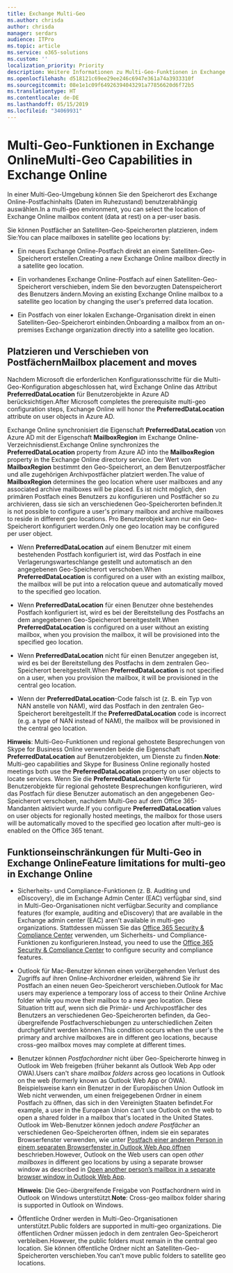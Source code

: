 ```yaml
---
title: Exchange Multi-Geo
ms.author: chrisda
author: chrisda
manager: serdars
audience: ITPro
ms.topic: article
ms.service: o365-solutions
ms.custom: ''
localization_priority: Priority
description: Weitere Informationen zu Multi-Geo-Funktionen in Exchange Online.
ms.openlocfilehash: d518121c69ee29ee246c6947e361a74a3933310f
ms.sourcegitcommit: 08e1e1c09f64926394043291a77856620d6f72b5
ms.translationtype: HT
ms.contentlocale: de-DE
ms.lasthandoff: 05/15/2019
ms.locfileid: "34069931"
---
```

# <a name="multi-geo-capabilities-in-exchange-online"></a><span data-ttu-id="520b8-103">Multi-Geo-Funktionen in Exchange Online</span><span class="sxs-lookup"><span data-stu-id="520b8-103">Multi-Geo Capabilities in Exchange Online</span></span>

<span data-ttu-id="520b8-104">In einer Multi-Geo-Umgebung können Sie den Speicherort des Exchange Online-Postfachinhalts (Daten im Ruhezustand) benutzerabhängig auswählen.</span><span class="sxs-lookup"><span data-stu-id="520b8-104">In a multi-geo environment, you can select the location of Exchange Online mailbox content (data at rest) on a per-user basis.</span></span>

<span data-ttu-id="520b8-105">Sie können Postfächer an Satelliten-Geo-Speicherorten platzieren, indem Sie:</span><span class="sxs-lookup"><span data-stu-id="520b8-105">You can place mailboxes in satellite geo locations by:</span></span>

- <span data-ttu-id="520b8-106">Ein neues Exchange Online-Postfach direkt an einem Satelliten-Geo-Speicherort erstellen.</span><span class="sxs-lookup"><span data-stu-id="520b8-106">Creating a new Exchange Online mailbox directly in a satellite geo location.</span></span>

- <span data-ttu-id="520b8-107">Ein vorhandenes Exchange Online-Postfach auf einen Satelliten-Geo-Speicherort verschieben, indem Sie den bevorzugten Datenspeicherort des Benutzers ändern.</span><span class="sxs-lookup"><span data-stu-id="520b8-107">Moving an existing Exchange Online mailbox to a satellite geo location by changing the user's preferred data location.</span></span>

- <span data-ttu-id="520b8-108">Ein Postfach von einer lokalen Exchange-Organisation direkt in einen Satelliten-Geo-Speicherort einbinden.</span><span class="sxs-lookup"><span data-stu-id="520b8-108">Onboarding a mailbox from an on-premises Exchange organization directly into a satellite geo location.</span></span>

## <a name="mailbox-placement-and-moves"></a><span data-ttu-id="520b8-109">Platzieren und Verschieben von Postfächern</span><span class="sxs-lookup"><span data-stu-id="520b8-109">Mailbox placement and moves</span></span>

<span data-ttu-id="520b8-110">Nachdem Microsoft die erforderlichen Konfigurationsschritte für die Multi-Geo-Konfiguration abgeschlossen hat, wird Exchange Online das Attribut **PreferredDataLocation** für Benutzerobjekte in Azure AD berücksichtigen.</span><span class="sxs-lookup"><span data-stu-id="520b8-110">After Microsoft completes the prerequisite multi-geo configuration steps, Exchange Online will honor the **PreferredDataLocation** attribute on user objects in Azure AD.</span></span>

<span data-ttu-id="520b8-111">Exchange Online synchronisiert die Eigenschaft **PreferredDataLocation** von Azure AD mit der Eigenschaft **MailboxRegion** im Exchange Online-Verzeichnisdienst.</span><span class="sxs-lookup"><span data-stu-id="520b8-111">Exchange Online synchronizes the **PreferredDataLocation** property from Azure AD into the **MailboxRegion** property in the Exchange Online directory service.</span></span> <span data-ttu-id="520b8-112">Der Wert von **MailboxRegion** bestimmt den Geo-Speicherort, an dem Benutzerpostfächer und alle zugehörigen Archivpostfächer platziert werden.</span><span class="sxs-lookup"><span data-stu-id="520b8-112">The value of **MailboxRegion** determines the geo location where user mailboxes and any associated archive mailboxes will be placed.</span></span> <span data-ttu-id="520b8-113">Es ist nicht möglich, den primären Postfach eines Benutzers zu konfigurieren und Postfächer so zu archivieren, dass sie sich an verschiedenen Geo-Speicherorten befinden.</span><span class="sxs-lookup"><span data-stu-id="520b8-113">It is not possible to configure a user's primary mailbox and archive mailboxes to reside in different geo locations.</span></span> <span data-ttu-id="520b8-114">Pro Benutzerobjekt kann nur ein Geo-Speicherort konfiguriert werden.</span><span class="sxs-lookup"><span data-stu-id="520b8-114">Only one geo location may be configured per user object.</span></span>

- <span data-ttu-id="520b8-115">Wenn **PreferredDataLocation** auf einem Benutzer mit einem bestehenden Postfach konfiguriert ist, wird das Postfach in eine Verlagerungswarteschlange gestellt und automatisch an den angegebenen Geo-Speicherort verschoben.</span><span class="sxs-lookup"><span data-stu-id="520b8-115">When **PreferredDataLocation** is configured on a user with an existing mailbox, the mailbox will be put into a relocation queue and automatically moved to the specified geo location.</span></span>

- <span data-ttu-id="520b8-116">Wenn **PreferredDataLocation** für einen Benutzer ohne bestehendes Postfach konfiguriert ist, wird es bei der Bereitstellung des Postfachs an dem angegebenen Geo-Speicherort bereitgestellt.</span><span class="sxs-lookup"><span data-stu-id="520b8-116">When **PreferredDataLocation** is configured on a user without an existing mailbox, when you provision the mailbox, it will be provisioned into the specified geo location.</span></span>

- <span data-ttu-id="520b8-117">Wenn **PreferredDataLocation** nicht für einen Benutzer angegeben ist, wird es bei der Bereitstellung des Postfachs in dem zentralen Geo-Speicherort bereitgestellt.</span><span class="sxs-lookup"><span data-stu-id="520b8-117">When **PreferredDataLocation** is not specified on a user, when you provision the mailbox, it will be provisioned in the central geo location.</span></span>

- <span data-ttu-id="520b8-118">Wenn der **PreferredDataLocation**-Code falsch ist (z. B. ein Typ von NAN anstelle von NAM), wird das Postfach in den zentralen Geo-Speicherort bereitgestellt.</span><span class="sxs-lookup"><span data-stu-id="520b8-118">If the **PreferredDataLocation** code is incorrect (e.g. a type of NAN instead of NAM), the mailbox will be provisioned in the central geo location.</span></span>

<span data-ttu-id="520b8-119">**Hinweis**: Multi-Geo-Funktionen und regional gehostete Besprechungen von Skype for Business Online verwenden beide die Eigenschaft **PreferredDataLocation** auf Benutzerobjekten, um Dienste zu finden.</span><span class="sxs-lookup"><span data-stu-id="520b8-119">**Note**: Multi-geo capabilities and Skype for Business Online regionally hosted meetings both use the **PreferredDataLocation** property on user objects to locate services.</span></span> <span data-ttu-id="520b8-120">Wenn Sie die **PreferredDataLocation**-Werte für Benutzerobjekte für regional gehostete Besprechungen konfigurieren, wird das Postfach für diese Benutzer automatisch an den angegebenen Geo-Speicherort verschoben, nachdem Multi-Geo auf dem Office 365-Mandanten aktiviert wurde.</span><span class="sxs-lookup"><span data-stu-id="520b8-120">If you configure **PreferredDataLocation** values on user objects for regionally hosted meetings, the mailbox for those users will be automatically moved to the specified geo location after multi-geo is enabled on the Office 365 tenant.</span></span>

## <a name="feature-limitations-for-multi-geo-in-exchange-online"></a><span data-ttu-id="520b8-121">Funktionseinschränkungen für Multi-Geo in Exchange Online</span><span class="sxs-lookup"><span data-stu-id="520b8-121">Feature limitations for multi-geo in Exchange Online</span></span>

- <span data-ttu-id="520b8-122">Sicherheits- und Compliance-Funktionen (z. B. Auditing und eDiscovery), die im Exchange Admin Center (EAC) verfügbar sind, sind in Multi-Geo-Organisationen nicht verfügbar.</span><span class="sxs-lookup"><span data-stu-id="520b8-122">Security and compliance features (for example, auditing and eDiscovery) that are available in the Exchange admin center (EAC) aren't available in multi-geo organizations.</span></span> <span data-ttu-id="520b8-123">Stattdessen müssen Sie das [Office 365 Security & Compliance Center](https://support.office.com/article/7e696a40-b86b-4a20-afcc-559218b7b1b8) verwenden, um Sicherheits- und Compliance-Funktionen zu konfigurieren.</span><span class="sxs-lookup"><span data-stu-id="520b8-123">Instead, you need to use the [Office 365 Security & Compliance Center](https://support.office.com/article/7e696a40-b86b-4a20-afcc-559218b7b1b8) to configure security and compliance features.</span></span>

- <span data-ttu-id="520b8-124">Outlook für Mac-Benutzer können einen vorübergehenden Verlust des Zugriffs auf ihren Online-Archivordner erleiden, während Sie ihr Postfach an einen neuen Geo-Speicherort verschieben.</span><span class="sxs-lookup"><span data-stu-id="520b8-124">Outlook for Mac users may experience a temporary loss of access to their Online Archive folder while you move their mailbox to a new geo location.</span></span> <span data-ttu-id="520b8-125">Diese Situation tritt auf, wenn sich die Primär- und Archivpostfächer des Benutzers an verschiedenen Geo-Speicherorten befinden, da Geo-übergreifende Postfachverschiebungen zu unterschiedlichen Zeiten durchgeführt werden können.</span><span class="sxs-lookup"><span data-stu-id="520b8-125">This condition occurs when the user's the primary and archive mailboxes are in different geo locations, because cross-geo mailbox moves may complete at different times.</span></span>

- <span data-ttu-id="520b8-126">Benutzer können *Postfachordner* nicht über Geo-Speicherorte hinweg in Outlook im Web freigeben (früher bekannt als Outlook Web App oder OWA).</span><span class="sxs-lookup"><span data-stu-id="520b8-126">Users can't share *mailbox folders* across geo locations in Outlook on the web (formerly known as Outlook Web App or OWA).</span></span> <span data-ttu-id="520b8-127">Beispielsweise kann ein Benutzer in der Europäischen Union Outlook im Web nicht verwenden, um einen freigegebenen Ordner in einem Postfach zu öffnen, das sich in den Vereinigten Staaten befindet.</span><span class="sxs-lookup"><span data-stu-id="520b8-127">For example, a user in the European Union can't use Outlook on the web to open a shared folder in a mailbox that's located in the United States.</span></span> <span data-ttu-id="520b8-128">Outlook im Web-Benutzer können jedoch *andere Postfächer* an verschiedenen Geo-Speicherorten öffnen, indem sie ein separates Browserfenster verwenden, wie unter [Postfach einer anderen Person in einem separaten Browserfenster in Outlook Web App öffnen](https://support.office.com/article/A909AD30-E413-40B5-A487-0EA70B763081#__toc372210362) beschrieben.</span><span class="sxs-lookup"><span data-stu-id="520b8-128">However, Outlook on the Web users can open *other mailboxes* in different geo locations by using a separate browser window as described in [Open another person’s mailbox in a separate browser window in Outlook Web App](https://support.office.com/article/A909AD30-E413-40B5-A487-0EA70B763081#__toc372210362).</span></span>

  <span data-ttu-id="520b8-129">**Hinweis**: Die Geo-übergreifende Freigabe von Postfachordnern wird in Outlook on Windows unterstützt.</span><span class="sxs-lookup"><span data-stu-id="520b8-129">**Note**: Cross-geo mailbox folder sharing is supported in Outlook on Windows.</span></span>

- <span data-ttu-id="520b8-130">Öffentliche Ordner werden in Multi-Geo-Organisationen unterstützt.</span><span class="sxs-lookup"><span data-stu-id="520b8-130">Public folders are supported in multi-geo organizations.</span></span> <span data-ttu-id="520b8-131">Die öffentlichen Ordner müssen jedoch in dem zentralen Geo-Speicherort verbleiben.</span><span class="sxs-lookup"><span data-stu-id="520b8-131">However, the public folders must remain in the central geo location.</span></span> <span data-ttu-id="520b8-132">Sie können öffentliche Ordner nicht an Satelliten-Geo-Speicherorten verschieben.</span><span class="sxs-lookup"><span data-stu-id="520b8-132">You can't move public folders to satellite geo locations.</span></span>
